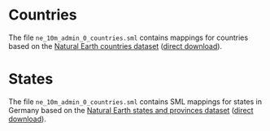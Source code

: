 # Countries

The file `ne_10m_admin_0_countries.sml` contains mappings for countries based on the [Natural Earth countries dataset](http://www.naturalearthdata.com/downloads/10m-cultural-vectors/10m-admin-0-countries/) ([direct download](http://www.naturalearthdata.com/http//www.naturalearthdata.com/download/10m/cultural/ne_10m_admin_0_countries.zip)).

# States

The file `ne_10m_admin_0_countries.sml` contains SML mappings for states in Germany based on the [Natural Earth states and provinces dataset](http://www.naturalearthdata.com/downloads/10m-cultural-vectors/10m-admin-1-states-provinces/) ([direct download](http://www.naturalearthdata.com/http//www.naturalearthdata.com/download/10m/cultural/ne_10m_admin_1_states_provinces.zip)).
